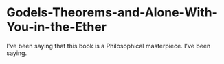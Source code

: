 # Godels-Theorems-and-Alone-With-You-in-the-Ether
I've been saying that this book is  a Philosophical masterpiece.  I've been saying.
